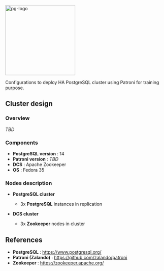 <p><img src="https://icon-library.com/images/postgresql-icon/postgresql-icon-20.jpg" alt="pg-logo" title="pg" align="top" height=220 /></p>

Configurations to deploy HA PostgreSQL cluster using Patroni for training purpose.

## Cluster design

### Overview

*TBD*

### Components

  - **PostgreSQL version** : 14
  - **Patroni version** : *TBD*
  - **DCS** : Apache Zookeeper
  - **OS** : Fedora 35

### Nodes description

* **PostgreSQL cluster**
  - 3x **PostgreSQL** instances in replication

* **DCS cluster**
  - 3x **Zookeeper** nodes in cluster

## References

- **PostgreSQL** : https://www.postgresql.org/
- **Patroni (Zalando)** : https://github.com/zalando/patroni
- **Zookeeper** : https://zookeeper.apache.org/
